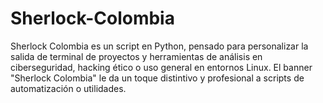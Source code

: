 # Sherlock-Colombia
Sherlock Colombia es un script en Python, pensado para personalizar la salida de terminal de proyectos y herramientas de análisis en ciberseguridad, hacking ético o uso general en entornos Linux. El banner "Sherlock Colombia" le da un toque distintivo y profesional a scripts de automatización o utilidades.
